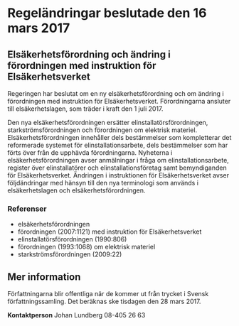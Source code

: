 # Regeländringar beslutade den 16 mars 2017

## Elsäkerhetsförordning och ändring i förordningen med instruktion för Elsäkerhetsverket

Regeringen har beslutat om en ny elsäkerhetsförordning och om ändring i förordningen med instruktion för Elsäkerhetsverket. Förordningarna ansluter till elsäkerhetslagen, som träder i kraft den 1 juli 2017.

Den nya elsäkerhetsförordningen ersätter elinstallatörsförordningen, starkströmsförordningen och förordningen om elektrisk materiel. Elsäkerhetsförordningen innehåller dels bestämmelser som kompletterar det reformerade systemet för elinstallationsarbete, dels bestämmelser som har förts över från de upphävda förordningarna. Nyheterna i elsäkerhetsförordningen avser anmälningar i fråga om elinstallationsarbete, register över elinstallatörer och elinstallationsföretag samt bemyndiganden för Elsäkerhetsverket. Ändringen i instruktionen för Elsäkerhetsverket avser följdändringar med hänsyn till den nya terminologi som används i elsäkerhetslagen och elsäkerhetsförordningen.

### Referenser

* elsäkerhetsförordningen
* förordningen (2007:1121) med instruktion för Elsäkerhetsverket
* elinstallatörsförordningen (1990:806)
* förordningen (1993:1068) om elektrisk materiel
* starkströmsförordningen (2009:22)

## Mer information

Författningarna blir offentliga när de kommer ut från trycket i Svensk författningssamling. Det beräknas ske tisdagen den 28 mars 2017.

**Kontaktperson**
Johan Lundberg 08-405 26 63
